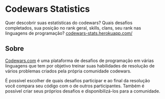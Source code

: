 # Codewars Statistics

Quer descobrir suas estatísticas do codewars? Quais desafios completados, sua posição no rank geral, skills, clans, seu rank nas linguagens de programação? [codewars-stats.herokuapp.com/](https://codewars-stats.herokuapp.com/)

## Sobre

[Codewars.com](https://codewars.com) é uma plataforma de desafios de programação em várias linguagens que tem por objetivo treinar suas habilidades de resolução de vários problemas criados pela própria comunidade codewars.

É possível escolher de quais desafios participar e ao final da resolução você compara seu código com o de outros participantes. Também é possível criar seus próprios desafios e disponibilizá-los para a comunidade.
